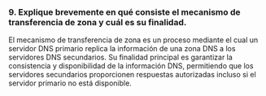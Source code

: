 ### 9. Explique brevemente en qué consiste el mecanismo de transferencia de zona y cuál es su finalidad.

El mecanismo de transferencia de zona es un proceso mediante el cual un servidor DNS primario replica la información de una zona DNS a los servidores DNS secundarios. Su finalidad principal es garantizar la consistencia y disponibilidad de la información DNS, permitiendo que los servidores secundarios proporcionen respuestas autorizadas incluso si el servidor primario no está disponible.